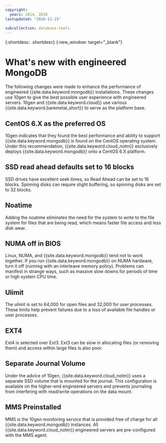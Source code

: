 ```yaml
---
copyright:
  years: 2014, 2018
lastupdated: "2018-11-15"

subcollection: database-tools
---
```


{:shortdesc: .shortdesc}
{:new_window: target="_blank"}

# What's new with engineered MongoDB

The following changes were made to enhance the performance of engineered {{site.data.keyword.mongodb}} installations. These changes use 10gen to give the best possible user experience with engineered servers. 10gen and {{site.data.keyword.cloud}} use various {{site.data.keyword.baremetal_short}} to serve as the platform base. <!--{{site.data.keyword.baremetal_short}} provide a consistent high performance set of available resources that cannot be matched in shared resource, multi-tenant platforms.-->  

## CentOS 6.X as the preferred OS

10gen indicates that they found the best performance and ability to support {{site.data.keyword.mongodb}} is found on the CentOS operating system. Under this recommendation, {{site.data.keyword.cloud_notm}} exclusively deploys {{site.data.keyword.mongodb}} onto a CentOS 6.X platform.

## SSD read ahead defaults set to 16 blocks

SSD drives have excellent seek times, so Read Ahead can be set to 16 blocks. Spinning disks can require slight buffering, so spinning disks are set to 32 blocks.

## Noatime

Adding the noatime eliminates the need for the system to write to the file system for files that are being read, which means faster file access and less disk wear.

## NUMA off in BIOS

Linux, NUMA, and {{site.data.keyword.mongodb}} tend not to work together. If you run {{site.data.keyword.mongodb}} on NUMA hardware, turn it off (running with an interleave memory policy). Problems can manifest in strange ways, such as massive slow downs for periods of time or high system CPU time.

## Ulimit

The ulimit is set to 64,000 for open files and 32,000 for user processes. These limits help prevent failures due to a loss of available file handles or user processes.

## EXT4

Ext4 is selected over Ext3. Ext3 can be slow in allocating files (or removing them) and access within large files is also poor.

## Separate Journal Volume
Under the advice of 10gen, {{site.data.keyword.cloud_notm}} uses a separate SSD volume that is mounted for the journal. This configuration is available on the higher-end engineered servers and prevents journaling from interfering with read/write operations on the data mount.

## MMS Preinstalled

MMS is the 10gen monitoring service that is provided free of charge for all {{site.data.keyword.mongodb}} instances. All {{site.data.keyword.cloud_notm}} engineered servers are pre-configured with the MMS agent.
